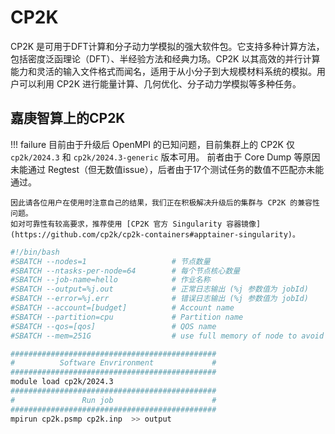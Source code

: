 # CP2K

CP2K 是可用于DFT计算和分子动力学模拟的强大软件包。它支持多种计算方法，包括密度泛函理论（DFT）、半经验方法和经典力场。CP2K 以其高效的并行计算能力和灵活的输入文件格式而闻名，适用于从小分子到大规模材料系统的模拟。用户可以利用 CP2K 进行能量计算、几何优化、分子动力学模拟等多种任务。

## 嘉庚智算上的CP2K

!!! failure
    目前由于升级后 OpenMPI 的已知问题，目前集群上的 CP2K 仅 `cp2k/2024.3` 和 `cp2k/2024.3-generic` 版本可用。
    前者由于 Core Dump 等原因未能通过 Regtest（但无数值issue），后者由于17个测试任务的数值不匹配亦未能通过。

    因此请各位用户在使用时注意自己的结果，我们正在积极解决升级后的集群与 CP2K 的兼容性问题。
    如对可靠性有较高要求，推荐使用 [CP2K 官方 Singularity 容器镜像](https://github.com/cp2k/cp2k-containers#apptainer-singularity)。

```bash title="/public/slurmscript_demo/cp2k-2024.3.slurm"
#!/bin/bash
#SBATCH --nodes=1                   # 节点数量
#SBATCH --ntasks-per-node=64        # 每个节点核心数量
#SBATCH --job-name=hello            # 作业名称
#SBATCH --output=%j.out             # 正常日志输出 (%j 参数值为 jobId)
#SBATCH --error=%j.err              # 错误日志输出 (%j 参数值为 jobId)
#SBATCH --account=[budget]          # Account name
#SBATCH --partition=cpu             # Partition name
#SBATCH --qos=[qos]                 # QOS name
#SBATCH --mem=251G                  # use full memory of node to avoid OOM

##############################################
#          Software Envrironment             #
##############################################
module load cp2k/2024.3
##############################################
#               Run job                      #
##############################################
mpirun cp2k.psmp cp2k.inp  >> output
```